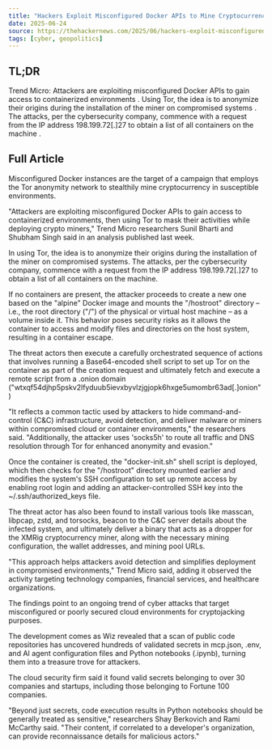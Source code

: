 ```yaml
---
title: "Hackers Exploit Misconfigured Docker APIs to Mine Cryptocurrency via Tor Network"
date: 2025-06-24
source: https://thehackernews.com/2025/06/hackers-exploit-misconfigured-docker.html
tags: [cyber, geopolitics]
---
```


## TL;DR

 Trend Micro: Attackers are exploiting misconfigured Docker APIs to gain access to containerized environments . Using Tor, the idea is to anonymize their origins during the installation of the miner on compromised systems . The attacks, per the cybersecurity company, commence with a request from the IP address 198.199.72[.]27 to obtain a list of all containers on the machine .

## Full Article

Misconfigured Docker instances are the target of a campaign that employs the Tor anonymity network to stealthily mine cryptocurrency in susceptible environments.

"Attackers are exploiting misconfigured Docker APIs to gain access to containerized environments, then using Tor to mask their activities while deploying crypto miners," Trend Micro researchers Sunil Bharti and Shubham Singh said in an analysis published last week.

In using Tor, the idea is to anonymize their origins during the installation of the miner on compromised systems. The attacks, per the cybersecurity company, commence with a request from the IP address 198.199.72[.]27 to obtain a list of all containers on the machine.

If no containers are present, the attacker proceeds to create a new one based on the "alpine" Docker image and mounts the "/hostroot" directory – i.e., the root directory ("/") of the physical or virtual host machine – as a volume inside it. This behavior poses security risks as it allows the container to access and modify files and directories on the host system, resulting in a container escape.

The threat actors then execute a carefully orchestrated sequence of actions that involves running a Base64-encoded shell script to set up Tor on the container as part of the creation request and ultimately fetch and execute a remote script from a .onion domain ("wtxqf54djhp5pskv2lfyduub5ievxbyvlzjgjopk6hxge5umombr63ad[.]onion")

"It reflects a common tactic used by attackers to hide command-and-control (C&C) infrastructure, avoid detection, and deliver malware or miners within compromised cloud or container environments," the researchers said. "Additionally, the attacker uses 'socks5h' to route all traffic and DNS resolution through Tor for enhanced anonymity and evasion."

Once the container is created, the "docker-init.sh" shell script is deployed, which then checks for the "/hostroot" directory mounted earlier and modifies the system's SSH configuration to set up remote access by enabling root login and adding an attacker-controlled SSH key into the ~/.ssh/authorized_keys file.

The threat actor has also been found to install various tools like masscan, libpcap, zstd, and torsocks, beacon to the C&C server details about the infected system, and ultimately deliver a binary that acts as a dropper for the XMRig cryptocurrency miner, along with the necessary mining configuration, the wallet addresses, and mining pool URLs.

"This approach helps attackers avoid detection and simplifies deployment in compromised environments," Trend Micro said, adding it observed the activity targeting technology companies, financial services, and healthcare organizations.

The findings point to an ongoing trend of cyber attacks that target misconfigured or poorly secured cloud environments for cryptojacking purposes.

The development comes as Wiz revealed that a scan of public code repositories has uncovered hundreds of validated secrets in mcp.json, .env, and AI agent configuration files and Python notebooks (.ipynb), turning them into a treasure trove for attackers.

The cloud security firm said it found valid secrets belonging to over 30 companies and startups, including those belonging to Fortune 100 companies.

"Beyond just secrets, code execution results in Python notebooks should be generally treated as sensitive," researchers Shay Berkovich and Rami McCarthy said. "Their content, if correlated to a developer's organization, can provide reconnaissance details for malicious actors."
